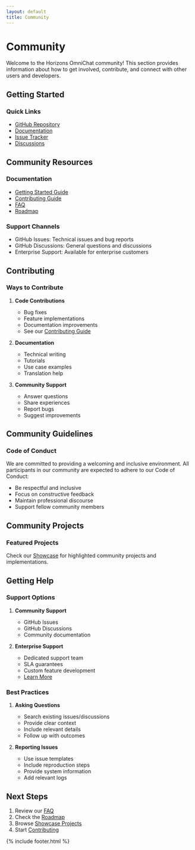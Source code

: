 ```yaml
---
layout: default
title: Community
---
```


# Community

Welcome to the Horizons OmniChat community! This section provides information about how to get involved, contribute, and connect with other users and developers.

## Getting Started

### Quick Links
- [GitHub Repository](https://github.com/evereven-tech/horizons-omnichat)
- [Documentation](https://evereven-tech.github.io/horizons-omnichat/)
- [Issue Tracker](https://github.com/evereven-tech/horizons-omnichat/issues)
- [Discussions](https://github.com/evereven-tech/horizons-omnichat/discussions)

## Community Resources

### Documentation
- [Getting Started Guide](../getting-started/)
- [Contributing Guide](../development/contributing.md)
- [FAQ](faq.md)
- [Roadmap](roadmap.md)

### Support Channels
- GitHub Issues: Technical issues and bug reports
- GitHub Discussions: General questions and discussions
- Enterprise Support: Available for enterprise customers

## Contributing

### Ways to Contribute
1. **Code Contributions**
   - Bug fixes
   - Feature implementations
   - Documentation improvements
   - See our [Contributing Guide](../development/contributing.md)

2. **Documentation**
   - Technical writing
   - Tutorials
   - Use case examples
   - Translation help

3. **Community Support**
   - Answer questions
   - Share experiences
   - Report bugs
   - Suggest improvements

## Community Guidelines

### Code of Conduct

We are committed to providing a welcoming and inclusive environment. All participants in our community are expected to adhere to our Code of Conduct:

- Be respectful and inclusive
- Focus on constructive feedback
- Maintain professional discourse
- Support fellow community members


## Community Projects

### Featured Projects
Check our [Showcase](showcase.md) for highlighted community projects and implementations.


## Getting Help

### Support Options

1. **Community Support**
   - GitHub Issues
   - GitHub Discussions
   - Community documentation

2. **Enterprise Support**
   - Dedicated support team
   - SLA guarantees
   - Custom feature development
   - [Learn More](../enterprise/)

### Best Practices

1. **Asking Questions**
   - Search existing issues/discussions
   - Provide clear context
   - Include relevant details
   - Follow up with outcomes

2. **Reporting Issues**
   - Use issue templates
   - Include reproduction steps
   - Provide system information
   - Add relevant logs

## Next Steps

1. Review our [FAQ](faq.md)
2. Check the [Roadmap](roadmap.md)
3. Browse [Showcase Projects](showcase.md)
4. Start [Contributing](../development/contributing.md)

{% include footer.html %}
